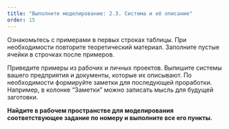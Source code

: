 ```yaml
---
title: "Выполните моделирование: 2.3. Система и её описание"
order: 15
---
```




Ознакомьтесь с примерами в первых строках таблицы. При необходимости повторите теоретический материал. Заполните пустые ячейки в строчках после примеров.

Приведите примеры из рабочих и личных проектов. Выпишите системы вашего предприятия и документы, которые их описывают. По необходимости формируйте заметки для последующей проработки. Например, в колонке “Заметки” можно записать мысль для будущей заготовки.

**Найдите в рабочем пространстве для моделирования соответствующее задание по номеру и выполните все его пункты.**

